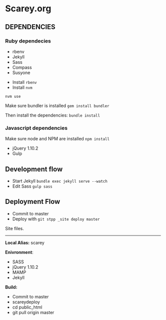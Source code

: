 # Scarey.org


## DEPENDENCIES
### Ruby dependecies
* rbenv
* Jekyll
* Sass
* Compass
* Susyone

- Install `rbenv`
- Install `nvm`

`nvm use`

Make sure bundler is installed
`gem install bundler`

Then install the dependencies:
`bundle install`

### Javascript dependencies
Make sure node and NPM are installed
`npm install`

* jQuery 1.10.2
* Gulp

## Development flow
* Start Jekyll
`bundle exec jekyll serve --watch`
* Edit Sass
`gulp sass`

## Deployment Flow
* Commit to master
* Deploy with `git stpp _site deploy master`


Site files.
****

**Local Alias:**  scarey

__Enivronment__:

* SASS
* jQuery 1.10.2
* MAMP
* Jekyll

__Build:__

* Commit to master
* scareydeploy
* cd public_html
* git pull origin master
